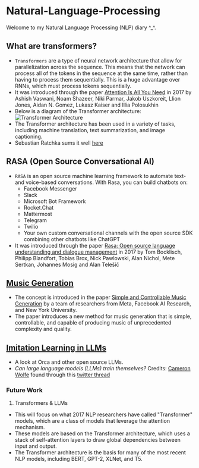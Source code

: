 # Natural-Language-Processing
Welcome to my Natural Language Processing (NLP) diary ^_^. 

## What are transformers?
* `Transformers` are a type of neural network architecture that allow for parallelization across the sequence. This means that the network can process all of the tokens in the sequence at the same time, rather than having to process them sequentially. This is a huge advantage over RNNs, which must process tokens sequentially.
* It was introduced through the paper [Attention Is All You Need](https://arxiv.org/abs/1706.03762) in 2017 by Ashish Vaswani, Noam Shazeer, Niki Parmar, Jakob Uszkoreit, Llion Jones, Aidan N. Gomez, Lukasz Kaiser and Illia Polosukhin
* Below is a diagram of the Transformer architecture:
![Transformer Architecture](
  https://miro.medium.com/max/1400/1*9gBC9o9X-pQZ-2-6k6xViw.png
)
* The Transformer architecture has been used in a variety of tasks, including machine
translation, text summarization, and image captioning.
* Sebastian Ratchka sums it well [here](https://www.linkedin.com/posts/sebastianraschka_ai-llm-transformers-activity-7074387165543092224-tlX-?utm_source=share&utm_medium=member_desktop)


## RASA (Open Source Conversational AI)
* `RASA` is an open source machine learning framework to automate text-and voice-based conversations. With Rasa, you can build chatbots on:
  * Facebook Messenger
  * Slack
  * Microsoft Bot Framework
  * Rocket.Chat
  * Mattermost
  * Telegram
  * Twilio
  * Your own custom conversational channels with the open source SDK combining other chatbots like ChatGPT
* It was introduced through the paper [Rasa: Open source language understanding and dialogue management](https://arxiv.org/abs/1712.05181) in 2017 by Tom Bocklisch, Philipp Blandfort, Tobias Brox, Nick Pawlowski, Alan Nichol, Mete Sertkan, Johannes Mosig and Alan Telešič


## [Music Generation](https://github.com/facebookresearch/audiocraft)
* The concept is introduced in the paper [Simple and Controllable Music Generation](https://arxiv.org/abs/2306.05284) by a team of researchers from Meta, Facebook AI Research, and New York University.
* The paper introduces a new method for music generation that is simple, controllable, and capable of producing music of unprecedented complexity and quality.

## [Imitation Learning in LLMs](https://arxiv.org/abs/2306.02707)
* A look at Orca and other open source LLMs.
* _Can large language models (LLMs) train themselves?_
Credits: [Cameron Wolfe](https://cameronrwolfe.substack.com/p/orca-properly-imitating-proprietary) found through this [twitter thread](https://twitter.com/cwolferesearch/status/1673398297304911872)



### Future Work
1) Transformers & LLMs 
- This will focus on what 2017 NLP researchers have called "Transformer" models, which are a class of models that leverage the attention mechanism.
- These models are based on the Transformer architecture, which uses a stack of self-attention layers to draw global dependencies between input and output.
- The Transformer architecture is the basis for many of the most recent NLP models, including BERT, GPT-2, XLNet, and T5.
